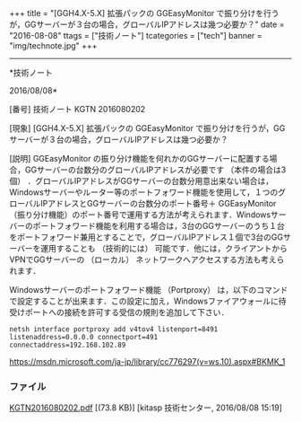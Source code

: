 ﻿+++
title = "[GGH4.X-5.X] 拡張パックの GGEasyMonitor で振り分けを行うが，GGサーバーが３台の場合，グローバルIPアドレスは幾つ必要か？"
date = "2016-08-08"
ttags = ["技術ノート"]
tcategories = ["tech"]
banner = "img/technote.jpg"
+++

-----------------------------------------------------------------------------------------------------------------------------

*技術ノート

2016/08/08*


[番号]
技術ノート KGTN 2016080202

[現象]
[GGH4.X-5.X] 拡張パックの GGEasyMonitor
で振り分けを行うが，GGサーバーが３台の場合，グローバルIPアドレスは幾つ必要か？

[説明]
GGEasyMonitor
の振り分け機能を何れかのGGサーバーに配置する場合，GGサーバーの台数分のグローバルIPアドレスが必要です
（本件の場合は3個）
．グローバルIPアドレスがGGサーバーの台数分用意出来ない場合は，Windowsサーバーやルーター等のポートフォワード機能を使用して，１つのグローバルIPアドレスとGGサーバーの台数分のポート番号＋
GGEasyMonitor
（振り分け機能）のポート番号で運用する方法が考えられます．Windowsサーバーのポートフォワード機能を利用する場合は，3台のGGサーバーのうち１台をポートフォワード兼用とすることで，グローバルIPアドレス１個で3台のGGサーバーを運用することも
（技術的には） 可能です．他には，クライアントからVPNでGGサーバーの
（ローカル） ネットワークへアクセスする方法も考えられます．

Windowsサーバーのポートフォワード機能 （Portproxy）
は，以下のコマンドで設定することが出来ます．この設定に加え，Windowsファイアウォールに待受けポートへの接続を許可する受信の規則を追加して下さい．

    netsh interface portproxy add v4tov4 listenport=8491 listenaddress=0.0.0.0 connectport=491
    connectaddress=192.168.102.89

<https://msdn.microsoft.com/ja-jp/library/cc776297(v=ws.10).aspx#BKMK_1>


### ファイル

 
 


[KGTN2016080202.pdf](http://techreport.kitasp.net/attachments/download/2901/KGTN2016080202.pdf)
 [(73.8 KB)] [kitasp 技術センター, 2016/08/08
15:19]


 


 

